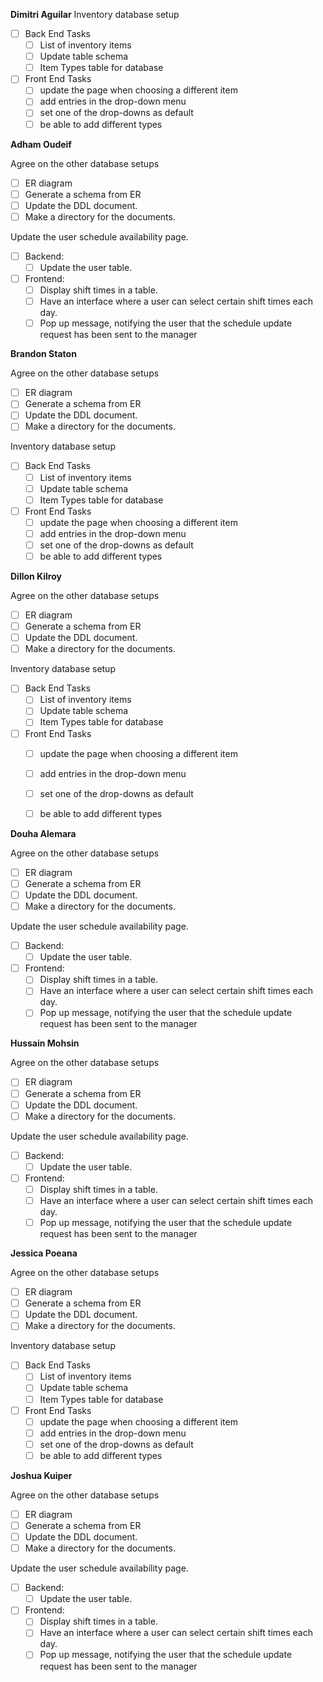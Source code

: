 **Dimitri Aguilar**
Inventory database setup
- [ ] Back End Tasks
  - [ ] List of inventory items
  - [ ] Update table schema
  - [ ] Item Types table for database
- [ ] Front End Tasks
  - [ ] update the page when choosing a different item
  - [ ] add entries in the drop-down menu
  - [ ] set one of the drop-downs as default
  - [ ] be able to add different types

**Adham Oudeif**

Agree on the other database setups
- [ ] ER diagram
- [ ] Generate a schema from ER
- [ ] Update the DDL document.
- [ ] Make a directory for the documents.

Update the user schedule availability page.
- [ ] Backend:
  - [ ] Update the user table.
- [ ] Frontend:
  - [ ] Display shift times in a table.
  - [ ] Have an interface where a user can select certain shift times each day.
  - [ ] Pop up message, notifying the user that the schedule update request has been sent to the manager

**Brandon Staton**

Agree on the other database setups
- [ ] ER diagram
- [ ] Generate a schema from ER
- [ ] Update the DDL document.
- [ ] Make a directory for the documents.

Inventory database setup
- [ ] Back End Tasks
  - [ ] List of inventory items
  - [ ] Update table schema
  - [ ] Item Types table for database
- [ ] Front End Tasks
  - [ ] update the page when choosing a different item
  - [ ] add entries in the drop-down menu
  - [ ] set one of the drop-downs as default
  - [ ] be able to add different types

**Dillon Kilroy**

Agree on the other database setups
- [ ] ER diagram
- [ ] Generate a schema from ER
- [ ] Update the DDL document.
- [ ] Make a directory for the documents.

Inventory database setup
- [ ] Back End Tasks
  - [ ] List of inventory items
  - [ ] Update table schema
  - [ ] Item Types table for database
- [ ] Front End Tasks
  - [ ] update the page when choosing a different item
  - [ ] add entries in the drop-down menu
  - [ ] set one of the drop-downs as default
  - [ ] be able to add different types


**Douha Alemara**

Agree on the other database setups
- [ ] ER diagram
- [ ] Generate a schema from ER
- [ ] Update the DDL document.
- [ ] Make a directory for the documents.

Update the user schedule availability page.
- [ ] Backend:
  - [ ] Update the user table.
- [ ] Frontend:
  - [ ] Display shift times in a table.
  - [ ] Have an interface where a user can select certain shift times each day.
  - [ ] Pop up message, notifying the user that the schedule update request has been sent to the manager

**Hussain Mohsin**

Agree on the other database setups
- [ ] ER diagram
- [ ] Generate a schema from ER
- [ ] Update the DDL document.
- [ ] Make a directory for the documents.

Update the user schedule availability page.
- [ ] Backend:
  - [ ] Update the user table.
- [ ] Frontend:
  - [ ] Display shift times in a table.
  - [ ] Have an interface where a user can select certain shift times each day.
  - [ ] Pop up message, notifying the user that the schedule update request has been sent to the manager

**Jessica Poeana**

Agree on the other database setups
- [ ] ER diagram
- [ ] Generate a schema from ER
- [ ] Update the DDL document.
- [ ] Make a directory for the documents.

Inventory database setup
- [ ] Back End Tasks
  - [ ] List of inventory items
  - [ ] Update table schema
  - [ ] Item Types table for database
- [ ] Front End Tasks
  - [ ] update the page when choosing a different item
  - [ ] add entries in the drop-down menu
  - [ ] set one of the drop-downs as default
  - [ ] be able to add different types

**Joshua Kuiper**

Agree on the other database setups
- [ ] ER diagram
- [ ] Generate a schema from ER
- [ ] Update the DDL document.
- [ ] Make a directory for the documents.

Update the user schedule availability page.
- [ ] Backend:
  - [ ] Update the user table.
- [ ] Frontend:
  - [ ] Display shift times in a table.
  - [ ] Have an interface where a user can select certain shift times each day.
  - [ ] Pop up message, notifying the user that the schedule update request has been sent to the manager
